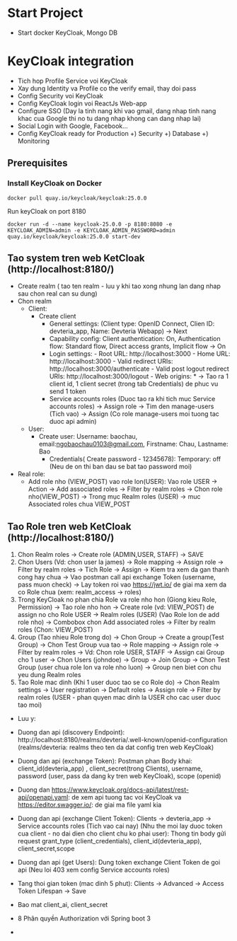 # Start Project
- Start docker KeyCloak, Mongo DB

# KeyCloak integration
- Tich hop Profile Service voi KeyCloak
- Xay dung Identity va Profile co the verify email, thay doi pass
- Config Security voi KeyCloak
- Config KeyCloak login voi ReactJs Web-app
- Configure SSO (Day la tinh nang khi vao gmail, dang nhap tinh nang khac cua Google thi no tu dang nhap khong can dang nhap lai)
- Social Login with Google, Facebook...
- Config KeyCloak ready for Production
   +) Security
   +) Database
   +) Monitoring

## Prerequisites

### Install KeyCloak on Docker 

`docker pull quay.io/keycloak/keycloak:25.0.0`

Run keyCloak on port 8180

`docker run -d --name keycloak-25.0.0 -p 8180:8080 -e KEYCLOAK_ADMIN=admin -e KEYCLOAK_ADMIN_PASSWORD=admin quay.io/keycloak/keycloak:25.0.0 start-dev`

## Tao system tren web KetCloak (http://localhost:8180/)
- Create realm ( tao ten realm - luu y khi tao xong nhung lan dang nhap sau chon real can su dung)
- Chon realm
    - Client: 
      - Create client 
        - General settings: (Client type: OpenID Connect, Clien ID: devteria_app, Name: Devteria Webapp) -> Next
        - Capability config: Client authentication: On, Authentication flow: Standard flow, Direct access grants, Implicit flow -> On
        - Login settings: 
                          - Root URL: http://localhost:3000
                          - Home URL: http://localhost:3000
                          - Valid redirect URIs: http://localhost:3000/authenticate
                          - Valid post logout redirect URIs: http://localhost:3000/logout
                          - Web origins: *
      -> Tao ra 1 client id, 1 client secret (trong tab Credentials) de phuc vu send 1 token
        - Service accounts roles (Duoc tao ra khi tich muc Service accounts roles) -> Assign role -> Tim den manage-users (Tich vao) -> Assign (Co role manage-users moi tuong tac duoc api admin)
    - User:
      - Create user: Username: baochau, email:ngobaochau0103@gmail.com, Firstname: Chau, Lastname: Bao
        - Credentials( Create password - 12345678): Temporary: off (Neu de on thi ban dau se bat tao password moi)
- Real role:
    - Add role nho (VIEW_POST) vao role lon(USER): Vao role USER -> Action -> Add associated roles -> Filter by realm roles -> Chon role nho(VIEW_POST)
    -> Trong mục Realm roles (USER) -> muc Associated roles chua VIEW_POST

## Tao Role tren web KetCloak (http://localhost:8180/)
1. Chon Realm roles -> Create role (ADMIN,USER, STAFF) -> SAVE
2. Chon Users (Vd: chon user la james) -> Role mapping -> Assign role -> Filter by realm roles -> Tich Role -> Assign
   -> Kiem tra xem da gan thanh cong hay chua -> Vao postman call api exchange Token (username, pass muon check) -> Lay token roi vao https://jwt.io/ de giai ma xem da co Role chua (xem: realm_access -> roles)
3. Trong KeyCloak no phan chia Role va role nho hon (Giong kieu Role, Permission)
   -> Tao role nho hon -> Create role (vd: VIEW_POST) de assign no cho Role USER -> Realm roles (USER) (Vao Role lon de add role nho) -> Combobox chon Add associated roles -> Filter by realm roles (Chon: VIEW_POST) 
4. Group (Tao nhieu Role trong do) 
   -> Chon Group -> Create a group(Test Group) -> Chon Test Group vua tao -> Role mapping -> Assign role -> Filter by realm roles -> Vd: Chon role USER, STAFF
   -> Assign cai Group cho 1 user -> Chon Users (johndoe) -> Group -> Join Group -> Chon Test Group (user chua role lon va role nho luon)
   -> Group nen biet con chu yeu dung Realm roles
5. Tao Role mac dinh (Khi 1 user duoc tao se co Role do) 
   -> Chon Realm settings -> User registration -> Default roles -> Assign role -> Filter by realm roles (USER - phan quyen mac dinh la USER cho cac user duoc tao moi)






- Luu y:
 - Duong dan api (discovery Endpoint): http://localhost:8180/realms/devteria/.well-known/openid-configuration (realms/devteria: realms theo ten da dat config tren web KeyCloak)
 - Duong dan api (exchange Token): Postman phan Body khai: client_id(devteria_app) , client_secret(trong Clients), username, password (user, pass da  dang ky tren web KeyCloak), scope (openid)
 - Duong dan https://www.keycloak.org/docs-api/latest/rest-api/openapi.yaml: de xem api tuong tac voi KeyCloak va https://editor.swagger.io/: de giai ma file yaml kia
 - Duong dan api (exchange Client Token): Clients -> devteria_app -> Service accounts roles (Tich vao cai nay) (Nhu the moi lay duoc token cua client - no dai dien cho client chu ko phai user): Thong tin body gửi request grant_type (client_credentials), client_id(devteria_app), client_secret,scope
 - Duong dan api (get Users): Dung token exchange Client Token de goi api (Neu loi 403 xem config Service accounts roles)
 - Tang thoi gian token (mac dinh 5 phut): Clients -> Advanced -> Access Token Lifespan -> Save
 - Bao mat client_ai, client_secret

- 8 Phân quyền Authorization với Spring boot 3
 -